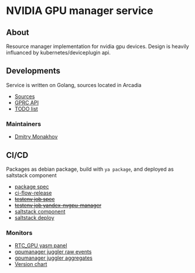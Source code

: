 # NVIDIA GPU manager service

## About
Resource manager implementation for nvidia gpu devices. Design is heavily influanced by kubernetes/deviceplugin api.

## Developments
Service is written on Golang, sources located in Arcadia

* [Sources](https://a.yandex-team.ru/arc/trunk/arcadia/infra/rsm/nvgpumanager)
* [GPRC API](https://a.yandex-team.ru/arc/trunk/arcadia/infra/rsm/nvgpumanager/api/nvgpu.proto)
* [TODO list](https://a.yandex-team.ru/arc/trunk/arcadia/infra/rsm/nvgpumanager/TODO.org)
### Maintainers
* [Dmitry Monakhov](https://staff.yandex-team.ru/dmtrmonakhov)

## CI/CD
Packages as debian package, build with `ya package`, and deployed as saltstack component

* [package spec](https://a.yandex-team.ru/arc/trunk/arcadia/infra/rsm/nvgpumanager/build/packages/yandex-nvgpu-manager/pkg.json)
* [ci-flow-release](https://arcanum.yandex-team.ru/ci/infracloudnetwork/releases/timeline?dir=infra%2Frsm%2Fnvgpumanager&id=infra-rsm-nvgpumanager-release)
* ~~[testenv job spec](https://a.yandex-team.ru/arc/trunk/arcadia/testenv/jobs/runtime_cloud/BuildRuntimeCloudPackages.yaml)~~
* ~~[testenv job yandex-nvgpu-manager](https://beta-testenv.yandex-team.ru/project/runtime_cloud/job/YANDEX_NVGPU_MANAGER/history?limit=20)~~
* [saltstack component](https://bb.yandex-team.ru/projects/RTCSALT/repos/saltstack/browse/common/components/nvidia)
* [saltstack deploy](https://bb.yandex-team.ru/projects/RTCSALT/repos/saltstack/browse/common/deploy/nvidia)

### Monitors
* [RTC_GPU yasm panel](https://yasm.yandex-team.ru/template/panel/rtc_gpu)
* [gpumanager juggler raw events](https://juggler.yandex-team.ru/raw_events/?query=service%3Dgpumanager)
* [gpumanager juggler aggregates](https://juggler.yandex-team.ru/aggregate_checks/?query=service%3Dgpumanager)
* [Version chart](https://oops.yandex-team.ru/?q=checkin+%3C+30+%26%26+versions.packages+!%3D+null+%26%26+versions.packages%5B%27yandex-nvgpu-manager%27%5D+!%3D+null+group+versions.packages%5B%27yandex-nvgpu-manager%27%5D)
